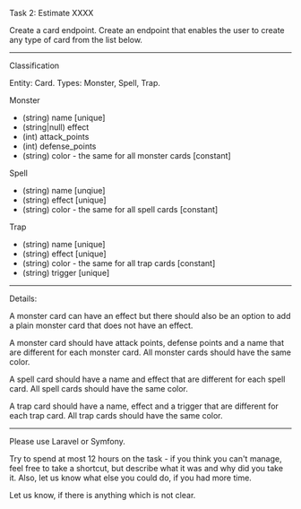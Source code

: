 Task 2: Estimate XXXX

Create a card endpoint.
Create an endpoint that enables the user to create any type of card from the list below.

----------
Classification

Entity: Card.
Types: Monster, Spell, Trap.

Monster
- (string)      name [unique]
- (string|null) effect
- (int)         attack_points
- (int)         defense_points
- (string)      color - the same for all monster cards [constant]

Spell
- (string)      name [unqiue]
- (string)      effect [unique]
- (string)      color - the same for all spell cards [constant]

Trap
- (string)      name [unique]
- (string)      effect [unique]
- (string)      color - the same for all trap cards [constant]
- (string)      trigger [unique]

----------
Details:

A monster card can have an effect but there should also be an option to add a plain monster card that does not have an effect.

A monster card should have attack points, defense points and a name that are different for each monster card.
All monster cards should have the same color.

A spell card should have a name and effect that are different for each spell card.
All spell cards should have the same color.

A trap card should have a name, effect and a trigger that are different for each trap card.
All trap cards should have the same color.

----

Please use Laravel or Symfony.

Try to spend at most 12 hours on the task - if you think you can't manage, feel free to take a shortcut, but describe what it was and why did you take it. Also, let us know what else you could do, if you had more time.


Let us know, if there is anything which is not clear.
